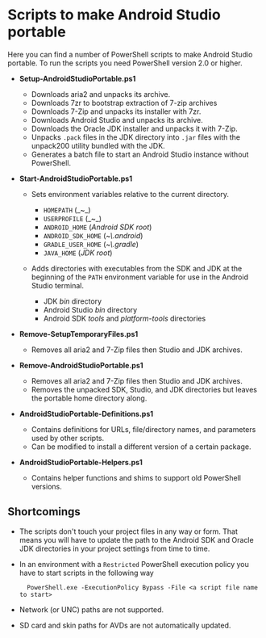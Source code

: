 Scripts to make Android Studio portable
=======================================

Here you can find a number of PowerShell scripts to make Android Studio
portable. To run the scripts you need PowerShell version 2.0 or higher.

* __Setup-AndroidStudioPortable.ps1__

	+ Downloads aria2 and unpacks its archive.
    + Downloads 7zr to bootstrap extraction of 7-zip archives
    + Downloads 7-Zip and unpacks its installer with 7zr.
    + Downloads Android Studio and unpacks its archive.
    + Downloads the Oracle JDK installer and unpacks it with 7-Zip.
    + Unpacks `.pack` files in the JDK directory into `.jar` files with
      the unpack200 utility bundled with the JDK.
    + Generates a batch file to start an Android Studio instance without
      PowerShell.

* __Start-AndroidStudioPortable.ps1__

    + Sets environment variables relative to the current directory.

        - `HOMEPATH` (_~\_)
        - `USERPROFILE` (_~\_)
        - `ANDROID_HOME` (_Android SDK root_)
        - `ANDROID_SDK_HOME` (_~\\.android_)
        - `GRADLE_USER_HOME` (_~\\.gradle_)
        - `JAVA_HOME` (_JDK root_)

    + Adds directories with executables from the SDK and JDK at the beginning
      of the `PATH` environment variable for use in the Android Studio
      terminal.

        - JDK _bin_ directory
        - Android Studio _bin_ directory
        - Android SDK _tools_ and _platform-tools_ directories

* __Remove-SetupTemporaryFiles.ps1__

    + Removes all aria2 and 7-Zip files then Studio and JDK
      archives.
		
* __Remove-AndroidStudioPortable.ps1__

    + Removes all aria2 and 7-Zip files then Studio and JDK
      archives.
    + Removes the unpacked SDK, Studio, and JDK directories but leaves the
      portable home directory along.

* __AndroidStudioPortable-Definitions.ps1__

    + Contains definitions for URLs, file/directory names, and parameters used
      by other scripts.
    + Can be modified to install a different version of a certain package.

* __AndroidStudioPortable-Helpers.ps1__

    + Contains helper functions and shims to support old PowerShell versions.

## Shortcomings

* The scripts don't touch your project files in any way or form. That means you
  will have to update the path to the Android SDK and Oracle JDK directories in
  your project settings from time to time.

* In an environment with a `Restricted` PowerShell execution policy you have to
  start scripts in the following way

        PowerShell.exe -ExecutionPolicy Bypass -File <a script file name to start>

* Network (or UNC) paths are not supported.

* SD card and skin paths for AVDs are not automatically updated.
